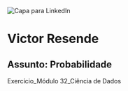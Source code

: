 ![Capa para LinkedIn](https://github.com/user-attachments/assets/0c6cd39f-5508-47f9-b492-9ca4e9b392ea)
# Victor Resende
## Assunto: Probabilidade
Exercício_Módulo 32_Ciência de Dados
